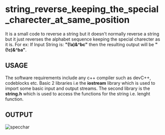 # string_reverse_keeping_the_special_charecter_at_same_position
It is a small code to reverse a string but it doesn't  normally reverse a string but it just reverses the alphabet sequence keeping the special charecter as it is. For ex: If Input String is: **"(!a)&amp;^bc"** then the resulting output will be **"(!c)&amp;^ba"**.
## USAGE
The software requirements include any c++ compiler such as devC++, codeblocks etc. Basic 2 libraries i.e the **iostream** library which is used to import some basic input and output streams. The second library is the **string.h** which is used to access the functions for the string i.e. lenght function.
## OUTPUT
![specchar](https://user-images.githubusercontent.com/53641559/89118399-22749b80-d4c3-11ea-94f0-51f0f07fc0af.png)
